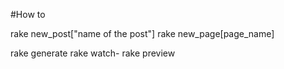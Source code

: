 #How to

rake new_post["name of the post"]
rake new_page[page_name]

rake generate
rake watch-
rake preview 
